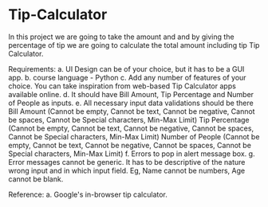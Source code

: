 # Tip-Calculator
In this project we are going to take the amount and and by giving the percentage of tip we are going to calculate the total amount including tip
 Tip Calculator. 

Requirements:
a. UI Design can be of your choice, but it has to be a GUI app.
b.  course language - Python
c. Add any number of features of your choice. You can take inspiration from web-based Tip Calculator apps available online.
d. It should have Bill Amount, Tip Percentage and Number of People as inputs.
e. All necessary input data validations should be there
Bill Amount (Cannot be empty, Cannot be text, Cannot be negative, Cannot be spaces, Cannot be Special characters, Min-Max Limit)
Tip Percentage (Cannot be empty, Cannot be text, Cannot be negative, Cannot be spaces, Cannot be Special characters, Min-Max Limit)
Number of People (Cannot be empty, Cannot be text, Cannot be negative, Cannot be spaces, Cannot be Special characters, Min-Max Limit)
f. Errors to pop in alert message box.
g. Error messages cannot be generic. It has to be descriptive of the nature wrong input and in which input field. Eg, Name cannot be numbers, Age cannot be blank.

Reference:
a. Google's in-browser tip calculator.

